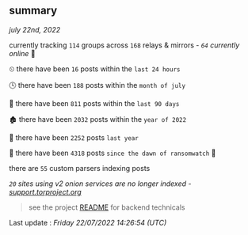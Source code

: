 
## summary
_july 22nd, 2022_

currently tracking `114` groups across `168` relays & mirrors - _`64` currently online_ 📡

⏲ there have been `16` posts within the `last 24 hours`

🕓 there have been `188` posts within the `month of july`

📅 there have been `811` posts within the `last 90 days`

🏚 there have been `2032` posts within the `year of 2022`

🚀 there have been `2252` posts `last year`

🦕 there have been `4318` posts `since the dawn of ransomwatch` 🐣

there are `55` custom parsers indexing posts

_`20` sites using v2 onion services are no longer indexed - [support.torproject.org](https://support.torproject.org/onionservices/v2-deprecation/)_

> see the project [README](https://github.com/jmousqueton/ransomwatch#readme) for backend technicals



Last update : _Friday 22/07/2022 14:26:54 (UTC)_

